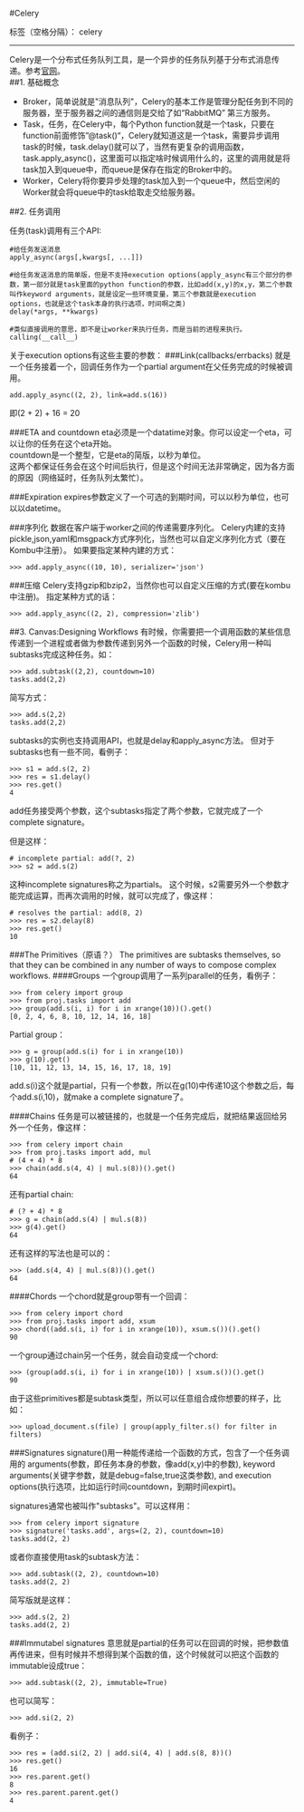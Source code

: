 #Celery

标签（空格分隔）： celery

---


Celery是一个分布式任务队列工具，是一个异步的任务队列基于分布式消息传递。参考[官网](http://www.celeryproject.org/)。  
##1. 基础概念
- Broker，简单说就是"消息队列"，Celery的基本工作是管理分配任务到不同的服务器，至于服务器之间的通信则是交给了如“RabbitMQ” 第三方服务。
- Task，任务，在Celery中，每个Python function就是一个task，只要在function前面修饰”@task()“，Celery就知道这是一个task，需要异步调用task的时候，task.delay()就可以了，当然有更复杂的调用函数，task.apply_async()，这里面可以指定啥时候调用什么的，这里的调用就是将task加入到queue中，而queue是保存在指定的Broker中的。
- Worker，Celery将你要异步处理的task加入到一个queue中，然后空闲的Worker就会将queue中的task给取走交给服务器。


##2. 任务调用  

任务(task)调用有三个API: 

    #给任务发送消息
    apply_async(args[,kwargs[, ...]])
    
    #给任务发送消息的简单版，但是不支持execution options(apply_async有三个部分的参数，第一部分就是task里面的python function的参数，比如add(x,y)的x,y，第二个参数叫作keyword arguments，就是设定一些环境变量，第三个参数就是execution options，也就是这个task本身的执行选项，时间啊之类)
    delay(*args, **kwargs)
    
    #类似直接调用的意思，即不是让worker来执行任务，而是当前的进程来执行。
    calling(__call__)

关于execution options有这些主要的参数：
###Link(callbacks/errbacks)
就是一个任务接着一个，回调任务作为一个partial argument在父任务完成的时候被调用。

    add.apply_async((2, 2), link=add.s(16))

即(2 + 2) + 16 = 20

###ETA and countdown
eta必须是一个datatime对象。你可以设定一个eta，可以让你的任务在这个eta开始。  
countdown是一个整型，它是eta的简版，以秒为单位。  
这两个都保证任务会在这个时间后执行，但是这个时间无法非常确定，因为各方面的原因（网络延时，任务队列太繁忙）。

###Expiration
expires参数定义了一个可选的到期时间，可以以秒为单位，也可以以datetime。

###序列化
数据在客户端于worker之间的传递需要序列化。
Celery内建的支持 pickle,json,yaml和msgpack方式序列化，当然也可以自定义序列化方式（要在Kombu中注册）。
如果要指定某种内建的方式：

    >>> add.apply_async((10, 10), serializer='json')
    
###压缩
Celery支持gzip和bzip2，当然你也可以自定义压缩的方式(要在kombu中注册)。
指定某种方式的话：

    >>> add.apply_async((2, 2), compression='zlib')
    
##3. Canvas:Designing Workflows
有时候，你需要把一个调用函数的某些信息传递到一个进程或者做为参数传递到另外一个函数的时候，Celery用一种叫subtasks完成这种任务。如：  

    >>> add.subtask((2,2), countdown=10)
    tasks.add(2,2)
简写方式：  

    >>> add.s(2,2)
    tasks.add(2,2)
    
subtasks的实例也支持调用API，也就是delay和apply_async方法。
但对于subtasks也有一些不同，看例子：

    >>> s1 = add.s(2, 2)
    >>> res = s1.delay()
    >>> res.get()
    4
add任务接受两个参数，这个subtasks指定了两个参数，它就完成了一个complete signature。  

但是这样：  

    # incomplete partial: add(?, 2)
    >>> s2 = add.s(2)

这种incomplete signatures称之为partials。
这个时候，s2需要另外一个参数才能完成运算，而再次调用的时候，就可以完成了，像这样：

    # resolves the partial: add(8, 2)
    >>> res = s2.delay(8)
    >>> res.get()
    10
    
###The Primitives（原语？）
The primitives are subtasks themselves, so that they can be combined in any number of ways to compose complex workflows.
####Groups
一个group调用了一系列parallel的任务，看例子：

    >>> from celery import group
    >>> from proj.tasks import add
    >>> group(add.s(i, i) for i in xrange(10))().get()
    [0, 2, 4, 6, 8, 10, 12, 14, 16, 18]
    
Partial group：

    >>> g = group(add.s(i) for i in xrange(10))
    >>> g(10).get()
    [10, 11, 12, 13, 14, 15, 16, 17, 18, 19]

add.s(i)这个就是partial，只有一个参数，所以在g(10)中传递10这个参数之后，每个add.s(i,10)，就make a complete signature了。
    
####Chains
任务是可以被链接的，也就是一个任务完成后，就把结果返回给另外一个任务，像这样：

    >>> from celery import chain
    >>> from proj.tasks import add, mul
    # (4 + 4) * 8
    >>> chain(add.s(4, 4) | mul.s(8))().get()
    64

还有partial chain:

    # (? + 4) * 8
    >>> g = chain(add.s(4) | mul.s(8))
    >>> g(4).get()
    64

还有这样的写法也是可以的：

    >>> (add.s(4, 4) | mul.s(8))().get()
    64

####Chords
一个chord就是group带有一个回调：

    >>> from celery import chord
    >>> from proj.tasks import add, xsum
    >>> chord((add.s(i, i) for i in xrange(10)), xsum.s())().get()
    90
    
一个group通过chain另一个任务，就会自动变成一个chord:

    >>> (group(add.s(i, i) for i in xrange(10)) | xsum.s())().get()
    90
    
由于这些primitives都是subtask类型，所以可以任意组合成你想要的样子，比如：

    >>> upload_document.s(file) | group(apply_filter.s() for filter in filters)
    
###Signatures
signature()用一种能传递给一个函数的方式，包含了一个任务调用的 arguments(参数，即任务本身的参数，像add(x,y)中的参数), keyword arguments(关键字参数，就是debug=false,true这类参数), and execution options(执行选项，比如运行时间countdown，到期时间expirt)。

signatures通常也被叫作"subtasks"。可以这样用：

    >>> from celery import signature
    >>> signature('tasks.add', args=(2, 2), countdown=10)
    tasks.add(2, 2)

或者你直接使用task的subtask方法：

    >>> add.subtask((2, 2), countdown=10)
    tasks.add(2, 2)

简写版就是这样：

    >>> add.s(2, 2)
    tasks.add(2, 2)

###Immutabel signatures
意思就是partial的任务可以在回调的时候，把参数值再传进来，但有时候并不想得到某个函数的值，这个时候就可以把这个函数的immutable设成true：

    >>> add.subtask((2, 2), immutable=True)
    
也可以简写：

    >>> add.si(2, 2)
    
看例子：

    >>> res = (add.si(2, 2) | add.si(4, 4) | add.s(8, 8))()
    >>> res.get()
    16
    >>> res.parent.get()
    8
    >>> res.parent.parent.get()
    4


